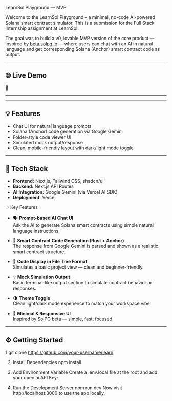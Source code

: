  LearnSol Playground — MVP

Welcome to the LearnSol Playground – a minimal, no-code AI-powered Solana smart contract simulator. This is a submission for the Full Stack Internship assignment at LearnSol.

The goal was to build a v0, lovable MVP version of the core product — inspired by [beta.solpg.io](https://beta.solpg.io) — where users can chat with an AI in natural language and get corresponding Solana (Anchor) smart contract code as output.

---

## 🌐 Live Demo
🎥 

---

---

## 💡 Features

- Chat UI for natural language prompts
- Solana (Anchor) code generation via Google Gemini
- Folder-style code viewer UI
- Simulated mock output/response
- Clean, mobile-friendly layout with dark/light mode toggle

---

## 🧰 Tech Stack

- **Frontend:** Next.js, Tailwind CSS, shadcn/ui
- **Backend:** Next.js API Routes
- **AI Integration:** Google Gemini (via Vercel AI SDK)
- **Deployment:** Vercel

✨ Key Features

- 🗣️ **Prompt-based AI Chat UI**  
  Ask the AI to generate Solana smart contracts using simple natural language instructions.

- 🧠 **Smart Contract Code Generation (Rust + Anchor)**  
  The response from Google Gemini is parsed and shown as a realistic smart contract structure.

- 📂 **Code Display in File Tree Format**  
  Simulates a basic project view — clean and beginner-friendly.

- 💡 **Mock Simulation Output**  
  Basic terminal-like output section to simulate contract behavior or responses.

- 🌗 **Theme Toggle**  
  Clean light/dark mode experience to match your workspace vibe.

- 📱 **Minimal & Responsive UI**  
  Inspired by SolPG beta — simple, fast, focused.

---

## ⚙️ Getting Started


1.git clone https://github.com/your-username/learn

2. Install Dependencies
npm install
3. Add Environment Variable
Create a .env.local file at the root and add your open ai  API Key:

4. Run the Development Server
npm run dev
Now visit http://localhost:3000 to use the app locally.




